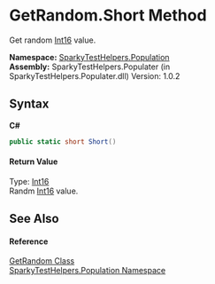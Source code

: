 # GetRandom.Short Method 
 

Get random <a href="http://msdn2.microsoft.com/en-us/library/e07e6fds" target="_blank">Int16</a> value.

**Namespace:**&nbsp;<a href="N_SparkyTestHelpers_Population.md">SparkyTestHelpers.Population</a><br />**Assembly:**&nbsp;SparkyTestHelpers.Populater (in SparkyTestHelpers.Populater.dll) Version: 1.0.2

## Syntax

**C#**<br />
``` C#
public static short Short()
```


#### Return Value
Type: <a href="http://msdn2.microsoft.com/en-us/library/e07e6fds" target="_blank">Int16</a><br />Randm <a href="http://msdn2.microsoft.com/en-us/library/e07e6fds" target="_blank">Int16</a> value.

## See Also


#### Reference
<a href="T_SparkyTestHelpers_Population_GetRandom.md">GetRandom Class</a><br /><a href="N_SparkyTestHelpers_Population.md">SparkyTestHelpers.Population Namespace</a><br />